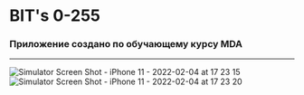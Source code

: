 
# BIT's 0-255
### Приложение создано по обучающему курсу MDA
______
![Simulator Screen Shot - iPhone 11 - 2022-02-04 at 17 23 15](https://user-images.githubusercontent.com/78722676/152546693-0f1dc1cd-cd31-4fb6-aff0-ca10de035274.png)
![Simulator Screen Shot - iPhone 11 - 2022-02-04 at 17 23 20](https://user-images.githubusercontent.com/78722676/152546699-31da38bc-bc32-4011-a2c3-660e7e9c56af.png)
